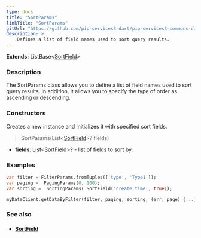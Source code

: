 ```yaml
---
type: docs
title: "SortParams"
linkTitle: "SortParams"
gitUrl: "https://github.com/pip-services3-dart/pip-services3-commons-dart"
description: > 
    Defines a list of field names used to sort query results.
---
```


**Extends:** ListBase<[SortField](../sort_field)>

### Description

The SortParams class allows you to define a list of field names used to sort query results. In addition, it allows you to specify the type of order as ascending or descending.

### Constructors
Creates a new instance and initializes it with specified sort fields.

> SortParams(List<[SortField](../sort_field)>? fields)

- **fields**: List<[SortField](../sort_field)>? - list of fields to sort by.


### Examples
```dart
var filter = FilterParams.fromTuples(['type', 'Type1']);
var paging =  PagingParams(0, 100);
var sorting =  SortingParams( SortField('create_time', true));

myDataClient.getDataByFilter(filter, paging, sorting, (err, page) {...});

```

### See also
- #### [SortField](../sort_field)
